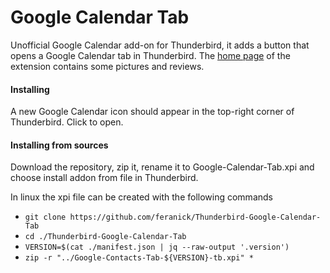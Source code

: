 # Google Calendar Tab
Unofficial Google Calendar add-on for Thunderbird, it adds a button that opens a Google Calendar tab in Thunderbird.
The [home page](https://addons.mozilla.org/thunderbird/addon/thundercalendar/) of the extension contains some pictures and reviews.

#### Installing 
A new Google Calendar icon should appear in the top-right corner of Thunderbird. Click to open.

#### Installing from sources
Download the repository, zip it, rename it to Google-Calendar-Tab.xpi and choose install addon from file in Thunderbird.

In linux the xpi file can be created with the following commands
* `git clone https://github.com/feranick/Thunderbird-Google-Calendar-Tab`
* `cd ./Thunderbird-Google-Calendar-Tab`
* `VERSION=$(cat ./manifest.json | jq --raw-output '.version')`
* `zip -r "../Google-Contacts-Tab-${VERSION}-tb.xpi" *`
